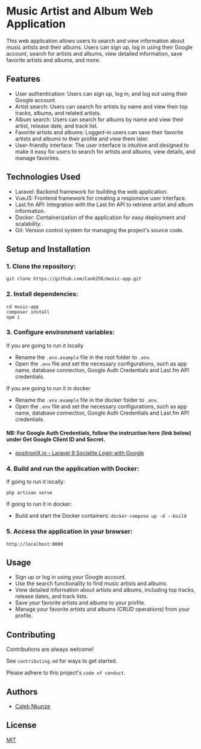 # Music Artist and Album Web Application

This web application allows users to search and view information about music artists and their albums. Users can sign up, log in using their Google account, search for artists and albums, view detailed information, save favorite artists and albums, and more.

## Features

- User authentication: Users can sign up, log in, and log out using their Google account.
- Artist search: Users can search for artists by name and view their top tracks, albums, and related artists.
- Album search: Users can search for albums by name and view their artist, release date, and track list.
- Favorite artists and albums: Logged-in users can save their favorite artists and albums to their profile and view them later.
- User-friendly interface: The user interface is intuitive and designed to make it easy for users to search for artists and albums, view details, and manage favorites.

## Technologies Used

- Laravel: Backend framework for building the web application.
- VueJS: Frontend framework for creating a responsive user interface.
- Last.fm API: Integration with the Last.fm API to retrieve artist and album information.
- Docker: Containerization of the application for easy deployment and scalability.
- Git: Version control system for managing the project's source code.

## Setup and Installation

### 1. Clone the repository:
    git clone https://github.com/Cank256/music-app.git

### 2. Install dependencies:
    cd music-app
    composer install
    npm i

### 3. Configure environment variables:

If you are going to run it locally
- Rename the `.env.example` file in the root folder  to `.env`.
- Open the `.env` file and set the necessary configurations, such as app name, database connection, Google Auth Credentials and Last.fm API credentials.

If you are going to run it in docker
- Rename the `.env.example` file in the docker folder  to `.env`.
- Open the `.env` file and set the necessary configurations, such as app name, database connection, Google Auth Credentials and Last.fm API credentials.

#### NB: For Google Auth Credentials, follow the instruction here (link below) under Get Google Client ID and Secret.
- [positroniX.io - Laravel 9 Socialite Login with Google](https://www.positronx.io/laravel-9-socialite-login-with-google-example-tutorial)

### 4. Build and run the application with Docker:
If going to run it locally:

    php artisan serve

If going to run it in docker:
- Build and start the Docker containers:
    `docker-compose up -d --build`

### 5. Access the application in your browser:
    http://localhost:8000

## Usage
- Sign up or log in using your Google account.
- Use the search functionality to find music artists and albums.
- View detailed information about artists and albums, including top tracks, release dates, and track lists.
- Save your favorite artists and albums to your profile.
- Manage your favorite artists and albums (CRUD operations) from your profile.

## Contributing

Contributions are always welcome!

See `contributing.md` for ways to get started.

Please adhere to this project's `code of conduct`.


## Authors

- [Caleb Nkunze](https://www.github.com/Cank256)


## License

[MIT](https://choosealicense.com/licenses/mit/)
